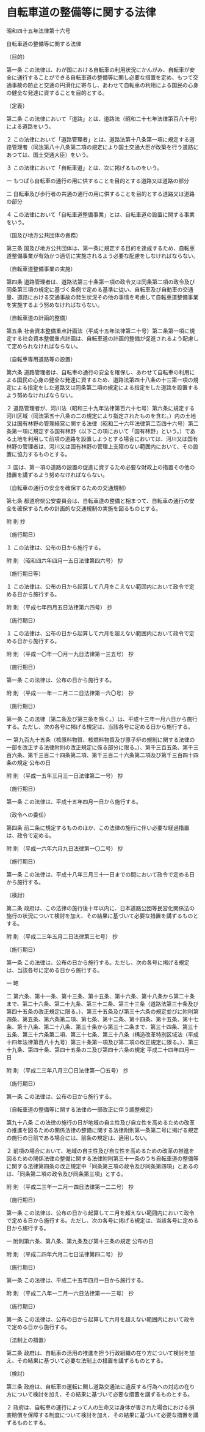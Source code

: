 # 自転車道の整備等に関する法律

昭和四十五年法律第十六号

自転車道の整備等に関する法律

（目的）

第一条 この法律は、わが国における自転車の利用状況にかんがみ、自転車が安全に通行することができる自転車道の整備等に関し必要な措置を定め、もつて交通事故の防止と交通の円滑化に寄与し、あわせて自転車の利用による国民の心身の健全な発達に資することを目的とする。

（定義）

第二条 この法律において「道路」とは、道路法（昭和二十七年法律第百八十号）による道路をいう。

２ この法律において「道路管理者」とは、道路法第十八条第一項に規定する道路管理者（同法第八十八条第二項の規定により国土交通大臣が改築を行う道路にあつては、国土交通大臣）をいう。

３ この法律において「自転車道」とは、次に掲げるものをいう。

一 もつぱら自転車の通行の用に供することを目的とする道路又は道路の部分

二 自転車及び歩行者の共通の通行の用に供することを目的とする道路又は道路の部分

４ この法律において「自転車道整備事業」とは、自転車道の設置に関する事業をいう。

（国及び地方公共団体の責務）

第三条 国及び地方公共団体は、第一条に規定する目的を達成するため、自転車道整備事業が有効かつ適切に実施されるよう必要な配慮をしなければならない。

（自転車道整備事業の実施）

第四条 道路管理者は、道路法第三十条第一項の政令又は同条第二項の政令及び同条第三項の規定に基づく条例で定める基準に従い、自転車及び自動車の交通量、道路における交通事故の発生状況その他の事情を考慮して自転車道整備事業を実施するよう努めなければならない。

（自転車道の計画的整備）

第五条 社会資本整備重点計画法（平成十五年法律第二十号）第二条第一項に規定する社会資本整備重点計画は、自転車道の計画的整備が促進されるよう配慮して定められなければならない。

（自転車専用道路等の設置）

第六条 道路管理者は、自転車の通行の安全を確保し、あわせて自転車の利用による国民の心身の健全な発達に資するため、道路法第四十八条の十三第一項の規定による指定をした道路又は同条第二項の規定による指定をした道路を設置するよう努めなければならない。

２ 道路管理者が、河川法（昭和三十九年法律第百六十七号）第六条に規定する河川区域（同法第五十八条の二の規定により指定されたものを含む。）内の土地又は国有林野の管理経営に関する法律（昭和二十六年法律第二百四十六号）第二条第一項に規定する国有林野（以下この項において「国有林野」という。）である土地を利用して前項の道路を設置しようとする場合においては、河川又は国有林野の管理者は、河川又は国有林野の管理上支障のない範囲内において、その設置に協力するものとする。

３ 国は、第一項の道路の設置の促進に資するため必要な財政上の措置その他の措置を講ずるよう努めなければならない。

（自転車の通行の安全を確保するための交通規制）

第七条 都道府県公安委員会は、自転車道の整備と相まつて、自転車の通行の安全を確保するための計画的な交通規制の実施を図るものとする。

附 則 抄

（施行期日）

１ この法律は、公布の日から施行する。

附 則 （昭和四六年四月一五日法律第四六号） 抄

（施行期日等）

１ この法律は、公布の日から起算して八月をこえない範囲内において政令で定める日から施行する。

附 則 （平成七年四月五日法律第六四号） 抄

（施行期日）

１ この法律は、公布の日から起算して六月を超えない範囲内において政令で定める日から施行する。

附 則 （平成一〇年一〇月一九日法律第一三五号） 抄

（施行期日）

第一条 この法律は、公布の日から施行する。

附 則 （平成一一年一二月二二日法律第一六〇号） 抄

（施行期日）

第一条 この法律（第二条及び第三条を除く。）は、平成十三年一月六日から施行する。ただし、次の各号に掲げる規定は、当該各号に定める日から施行する。

一 第九百九十五条（核原料物質、核燃料物質及び原子炉の規制に関する法律の一部を改正する法律附則の改正規定に係る部分に限る。）、第千三百五条、第千三百六条、第千三百二十四条第二項、第千三百二十六条第二項及び第千三百四十四条の規定 公布の日

附 則 （平成一五年三月三一日法律第二一号） 抄

（施行期日）

第一条 この法律は、平成十五年四月一日から施行する。

（政令への委任）

第四条 前二条に規定するもののほか、この法律の施行に伴い必要な経過措置は、政令で定める。

附 則 （平成一六年六月九日法律第一〇二号） 抄

（施行期日）

第一条 この法律は、平成十八年三月三十一日までの間において政令で定める日から施行する。

（検討）

第二条 政府は、この法律の施行後十年以内に、日本道路公団等民営化関係法の施行の状況について検討を加え、その結果に基づいて必要な措置を講ずるものとする。

附 則 （平成二三年五月二日法律第三七号） 抄

（施行期日）

第一条 この法律は、公布の日から施行する。ただし、次の各号に掲げる規定は、当該各号に定める日から施行する。

一 略

二 第六条、第十一条、第十三条、第十五条、第十六条、第十八条から第二十条まで、第二十六条、第二十九条、第三十二条、第三十三条（道路法第三十条及び第四十五条の改正規定に限る。）、第三十五条及び第三十六条の規定並びに附則第四条、第五条、第六条第二項、第七条、第十二条、第十四条、第十五条、第十七条、第十八条、第二十八条、第三十条から第三十二条まで、第三十四条、第三十五条、第三十六条第二項、第三十七条、第三十八条（構造改革特別区域法（平成十四年法律第百八十九号）第三十条第一項及び第二項の改正規定に限る。）、第三十九条、第四十条、第四十五条の二及び第四十六条の規定 平成二十四年四月一日

附 則 （平成二三年八月三〇日法律第一〇五号） 抄

（施行期日）

第一条 この法律は、公布の日から施行する。

（自転車道の整備等に関する法律の一部改正に伴う調整規定）

第九十八条 この法律の施行の日が地域の自主性及び自立性を高めるための改革の推進を図るための関係法律の整備に関する法律附則第一条第二号に掲げる規定の施行の日前である場合には、前条の規定は、適用しない。

２ 前項の場合において、地域の自主性及び自立性を高めるための改革の推進を図るための関係法律の整備に関する法律附則第三十一条のうち自転車道の整備等に関する法律第四条の改正規定中「同条第三項の政令及び同条第四項」とあるのは、「同条第二項の政令及び同条第三項」とする。

附 則 （平成二三年一二月一四日法律第一二二号） 抄

（施行期日）

第一条 この法律は、公布の日から起算して二月を超えない範囲内において政令で定める日から施行する。ただし、次の各号に掲げる規定は、当該各号に定める日から施行する。

一 附則第六条、第八条、第九条及び第十三条の規定 公布の日

附 則 （平成二四年六月二七日法律第四二号） 抄

（施行期日）

第一条 この法律は、平成二十五年四月一日から施行する。

附 則 （平成二八年一二月一六日法律第一一三号） 抄

（施行期日）

第一条 この法律は、公布の日から起算して六月を超えない範囲内において政令で定める日から施行する。

（法制上の措置）

第二条 政府は、自転車の活用の推進を担う行政組織の在り方について検討を加え、その結果に基づいて必要な法制上の措置を講ずるものとする。

（検討）

第三条 政府は、自転車の運転に関し道路交通法に違反する行為への対応の在り方について検討を加え、その結果に基づいて必要な措置を講ずるものとする。

２ 政府は、自転車の運行によって人の生命又は身体が害された場合における損害賠償を保障する制度について検討を加え、その結果に基づいて必要な措置を講ずるものとする。
